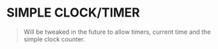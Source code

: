 # SIMPLE CLOCK/TIMER

> Will be tweaked in the future to allow timers, current time and the simple clock counter.